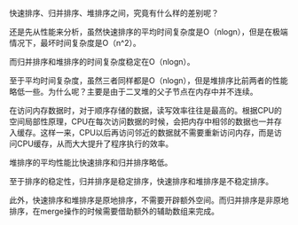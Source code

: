 快速排序、归并排序、堆排序之间，究竟有什么样的差别呢？

还是先从性能来分析，虽然快速排序的平均时间复杂度是O（nlogn），但是在极端情况下，最坏时间复杂度是O（n^2）。

而归并排序和堆排序的时间复杂度稳定在O（nlogn）。

至于平均时间复杂度，虽然三者同样都是O（nlogn），但是堆排序比前两者的性能略低一些。为什么呢？主要是由于二叉堆的父子节点在内存中并不连续。

在访问内存数据时，对于顺序存储的数据，读写效率往往是最高的。根据CPU的空间局部性原理，CPU在每次访问数据的时候，会把内存中相邻的数据也一并存入缓存。这样一来，CPU以后再访问邻近的数据就不需要重新访问内存，而是访问CPU缓存，从而大大提升了程序执行的效率。


堆排序的平均性能比快速排序和归并排序略低。

至于排序的稳定性，归并排序是稳定排序，快速排序和堆排序是不稳定排序。

此外，快速排序和堆排序是原地排序，不需要开辟额外空间。而归并排序是非原地排序，在merge操作的时候需要借助额外的辅助数组来完成。